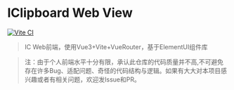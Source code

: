 # IClipboard Web View
[![Vite CI](https://github.com/IInforever/IC-Web-View/actions/workflows/build.yml/badge.svg)](https://github.com/IInforever/IC-Web-View/actions/workflows/build.yml)
> IC Web前端，使用Vue3+Vite+VueRouter，基于ElementUI组件库

> 注：由于个人前端水平十分有限，承认此仓库的代码质量并不高,不可避免存在许多Bug、适配问题、奇怪的代码结构与逻辑。如果有大大对本项目感兴趣或者有相关问题，欢迎发Issue和PR。
